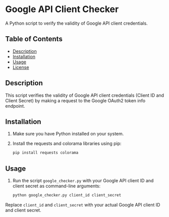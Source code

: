 # Google API Client Checker

A Python script to verify the validity of Google API client credentials.

## Table of Contents

- [Description](#description)
- [Installation](#installation)
- [Usage](#usage)
- [License](#license)

## Description

This script verifies the validity of Google API client credentials (Client ID and Client Secret) by making a request to the Google OAuth2 token info endpoint.

## Installation

1. Make sure you have Python installed on your system.
2. Install the requests and colorama libraries using pip:

    ```bash
    pip install requests colorama
    ```

## Usage

1. Run the script `google_checker.py` with your Google API client ID and client secret as command-line arguments:

    ```bash
    python google_checker.py client_id client_secret
    ```

Replace `client_id` and `client_secret` with your actual Google API client ID and client secret.
